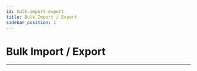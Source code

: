 ```yaml
---
id: bulk-import-export
title: Bulk Import / Export
sidebar_position: 1
---
```


# Bulk Import / Export

---------------